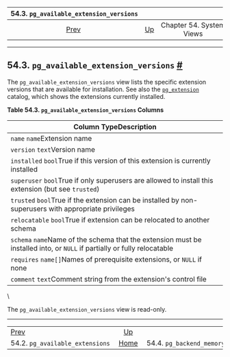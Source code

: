 <!--?xml version="1.0" encoding="UTF-8" standalone="no"?-->

|                   54.3. `pg_available_extension_versions`                  |                                             |                          |                                                       |                                                                                  |
| :------------------------------------------------------------------------: | :------------------------------------------ | :----------------------: | ----------------------------------------------------: | -------------------------------------------------------------------------------: |
| [Prev](view-pg-available-extensions.html "54.2. pg_available_extensions")  | [Up](views.html "Chapter 54. System Views") | Chapter 54. System Views | [Home](index.html "PostgreSQL 17devel Documentation") |  [Next](view-pg-backend-memory-contexts.html "54.4. pg_backend_memory_contexts") |

***

## 54.3. `pg_available_extension_versions` [#](#VIEW-PG-AVAILABLE-EXTENSION-VERSIONS)

The `pg_available_extension_versions` view lists the specific extension versions that are available for installation. See also the [`pg_extension`](catalog-pg-extension.html "53.22. pg_extension") catalog, which shows the extensions currently installed.

**Table 54.3. `pg_available_extension_versions` Columns**

| Column TypeDescription                                                                                                   |
| ------------------------------------------------------------------------------------------------------------------------ |
| `name` `name`Extension name                                                                                              |
| `version` `text`Version name                                                                                             |
| `installed` `bool`True if this version of this extension is currently installed                                          |
| `superuser` `bool`True if only superusers are allowed to install this extension (but see `trusted`)                      |
| `trusted` `bool`True if the extension can be installed by non-superusers with appropriate privileges                     |
| `relocatable` `bool`True if extension can be relocated to another schema                                                 |
| `schema` `name`Name of the schema that the extension must be installed into, or `NULL` if partially or fully relocatable |
| `requires` `name[]`Names of prerequisite extensions, or `NULL` if none                                                   |
| `comment` `text`Comment string from the extension's control file                                                         |

\

The `pg_available_extension_versions` view is read-only.

***

|                                                                            |                                                       |                                                                                  |
| :------------------------------------------------------------------------- | :---------------------------------------------------: | -------------------------------------------------------------------------------: |
| [Prev](view-pg-available-extensions.html "54.2. pg_available_extensions")  |      [Up](views.html "Chapter 54. System Views")      |  [Next](view-pg-backend-memory-contexts.html "54.4. pg_backend_memory_contexts") |
| 54.2. `pg_available_extensions`                                            | [Home](index.html "PostgreSQL 17devel Documentation") |                                               54.4. `pg_backend_memory_contexts` |
